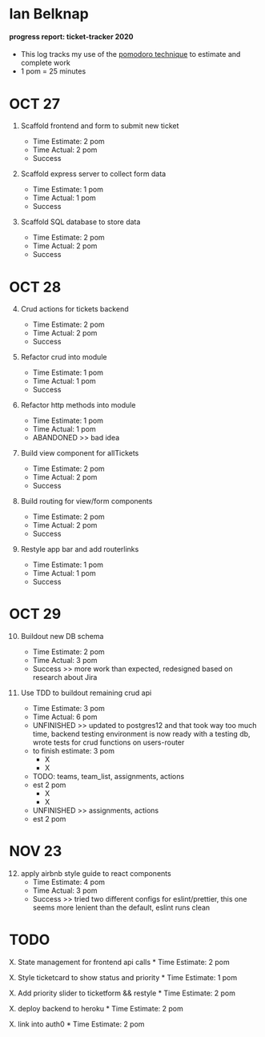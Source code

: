 # Ian Belknap
#### progress report: ticket-tracker 2020
* This log tracks my use of the [pomodoro technique](https://francescocirillo.com/pages/pomodoro-technique) to estimate and complete work
* 1 pom = 25 minutes

# OCT 27
1. Scaffold frontend and form to submit new ticket
	* Time Estimate: 2 pom
	* Time Actual: 2 pom
	* Success

2. Scaffold express server to collect form data
	* Time Estimate: 1 pom
	* Time Actual: 1 pom
	* Success

3. Scaffold SQL database to store data
	* Time Estimate: 2 pom
	* Time Actual: 2 pom
	* Success

# OCT 28
4. Crud actions for tickets backend
	* Time Estimate: 2 pom
	* Time Actual: 2 pom
	* Success

5. Refactor crud into module
	* Time Estimate: 1 pom
	* Time Actual: 1 pom
	* Success

6. Refactor http methods into module
	* Time Estimate: 1 pom
	* Time Actual: 1 pom
	* ABANDONED >> bad idea

7. Build view component for allTickets
	* Time Estimate: 2 pom
	* Time Actual: 2 pom
	* Success

8. Build routing for view/form components
	* Time Estimate: 2 pom
	* Time Actual: 2 pom
	* Success

9. Restyle app bar and add routerlinks
	* Time Estimate: 1 pom
	* Time Actual: 1 pom
	* Success

# OCT 29
10. Buildout new DB schema
	* Time Estimate: 2 pom
	* Time Actual: 3 pom
	* Success >> more work than expected, redesigned based on research about Jira

11. Use TDD to buildout remaining crud api
	* Time Estimate: 3 pom
	* Time Actual: 6 pom
	* UNFINISHED >> updated to postgres12 and that took way too much time, backend testing environment is now ready with a testing db, wrote tests for crud functions on users-router
	* to finish estimate: 3 pom
		* X
		* X
	* TODO: teams, team_list, assignments, actions 
	* est 2 pom
		* X
		* X
	* UNFINISHED >> assignments, actions 
	* est 2 pom

# NOV 23
12. apply airbnb style guide to react components
	* Time Estimate: 4 pom
	* Time Actual: 3 pom
	* Success >> tried two different configs for eslint/prettier, this one seems more lenient than the default, eslint runs clean


# TODO
X. State management for frontend api calls
	* Time Estimate: 2 pom
	
X. Style ticketcard to show status and priority
	* Time Estimate: 1 pom

X. Add priority slider to ticketform && restyle
	* Time Estimate: 2 pom

X. deploy backend to heroku
	* Time Estimate: 2 pom

X. link into auth0
	* Time Estimate: 2 pom